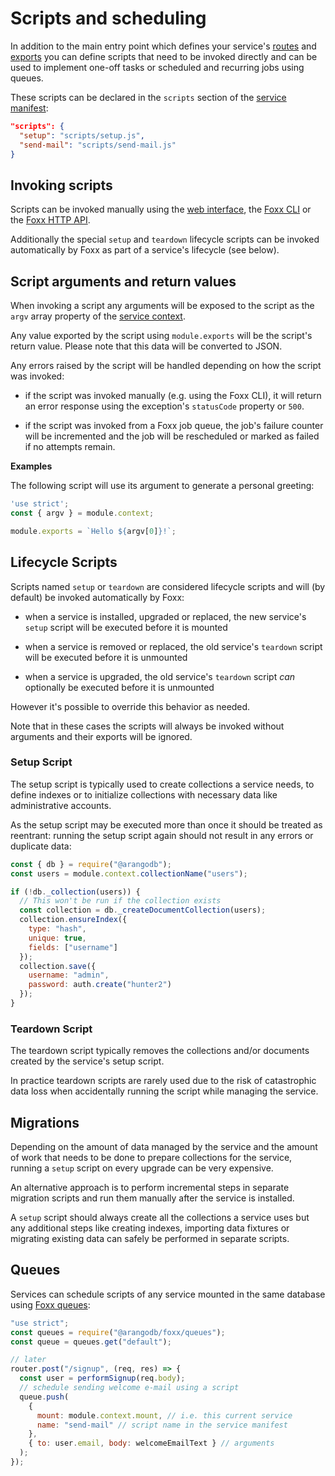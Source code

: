 Scripts and scheduling
======================

In addition to the main entry point which defines your service's
[routes](Routing.md) and [exports](Dependencies.md) you can define scripts
that need to be invoked directly and can be used to implement one-off tasks
or scheduled and recurring jobs using queues.

These scripts can be declared in the `scripts` section of
the [service manifest](../Reference/Manifest.md):

```json
"scripts": {
  "setup": "scripts/setup.js",
  "send-mail": "scripts/send-mail.js"
}
```

Invoking scripts
----------------

Scripts can be invoked manually using
the [web interface](../../Programs/WebInterface/Services.md),
the [Foxx CLI](../../Programs/FoxxCLI/README.md) or
the [Foxx HTTP API](../../../HTTP/Foxx/Miscellaneous.html).

Additionally the special `setup` and `teardown` lifecycle scripts can
be invoked automatically by Foxx as part of a service's lifecycle (see below).

Script arguments and return values
----------------------------------

When invoking a script any arguments will be exposed to the script as the
`argv` array property of the [service context](../Reference/Context.md).

Any value exported by the script using `module.exports` will be the script's
return value. Please note that this data will be converted to JSON.

Any errors raised by the script will be handled depending on how
the script was invoked:

* if the script was invoked manually (e.g. using the Foxx CLI), it will return
  an error response using the exception's `statusCode` property or `500`.

* if the script was invoked from a Foxx job queue, the job's failure counter
  will be incremented and the job will be rescheduled or
  marked as failed if no attempts remain.

**Examples**

The following script will use its argument to generate a personal greeting:

```js
'use strict';
const { argv } = module.context;

module.exports = `Hello ${argv[0]}!`;
```

Lifecycle Scripts
-----------------

Scripts named `setup` or `teardown` are considered lifecycle scripts and
will (by default) be invoked automatically by Foxx:

* when a service is installed, upgraded or replaced, the new service's
  `setup` script will be executed before it is mounted

* when a service is removed or replaced, the old service's `teardown`
  script will be executed before it is unmounted

* when a service is upgraded, the old service's `teardown` script *can*
  optionally be executed before it is unmounted

However it's possible to override this behavior as needed.

Note that in these cases the scripts will always be invoked without arguments
and their exports will be ignored.

### Setup Script

The setup script is typically used to create collections a service needs,
to define indexes or to initialize collections with necessary data
like administrative accounts.

As the setup script may be executed more than once it should be treated
as reentrant: running the setup script again should not result in any errors
or duplicate data:

```js
const { db } = require("@arangodb");
const users = module.context.collectionName("users");

if (!db._collection(users)) {
  // This won't be run if the collection exists
  const collection = db._createDocumentCollection(users);
  collection.ensureIndex({
    type: "hash",
    unique: true,
    fields: ["username"]
  });
  collection.save({
    username: "admin",
    password: auth.create("hunter2")
  });
}
```

### Teardown Script

The teardown script typically removes the collections and/or
documents created by the service's setup script.

In practice teardown scripts are rarely used due to the risk of
catastrophic data loss when accidentally running the script
while managing the service.

Migrations
----------

Depending on the amount of data managed by the service and the amount of work
that needs to be done to prepare collections for the service,
running a `setup` script on every upgrade can be very expensive.

An alternative approach is to perform incremental steps in separate
migration scripts and run them manually after the service is installed.

A `setup` script should always create all the collections a service uses
but any additional steps like creating indexes, importing data fixtures or
migrating existing data can safely be performed in separate scripts.

Queues
------

Services can schedule scripts of any service mounted in the same database
using [Foxx queues](../Reference/Modules/Queues.md):

```js
"use strict";
const queues = require("@arangodb/foxx/queues");
const queue = queues.get("default");

// later
router.post("/signup", (req, res) => {
  const user = performSignup(req.body);
  // schedule sending welcome e-mail using a script
  queue.push(
    {
      mount: module.context.mount, // i.e. this current service
      name: "send-mail" // script name in the service manifest
    },
    { to: user.email, body: welcomeEmailText } // arguments
  );
});
```

